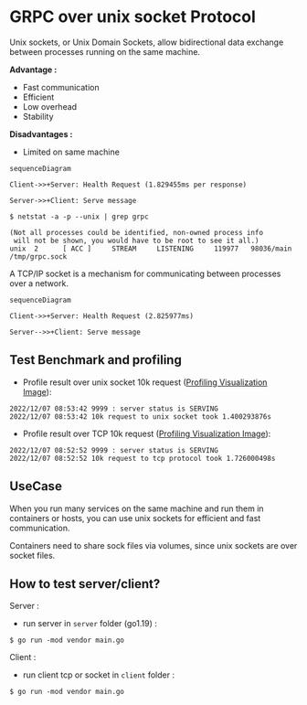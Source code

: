 # GRPC over unix socket Protocol

Unix sockets, or Unix Domain Sockets, allow bidirectional data exchange between processes running on the same machine.

**Advantage :** 
- Fast communication 
- Efficient
- Low overhead
- Stability

**Disadvantages :**
- Limited on same machine

```mermaid
sequenceDiagram

Client->>+Server: Health Request (1.829455ms per response)

Server->>+Client: Serve message
```

```shell
$ netstat -a -p --unix | grep grpc

(Not all processes could be identified, non-owned process info
 will not be shown, you would have to be root to see it all.)
unix  2      [ ACC ]     STREAM     LISTENING     119977   98036/main           /tmp/grpc.sock
```

A TCP/IP socket is a mechanism for communicating between processes over a network.

```mermaid
sequenceDiagram

Client->>+Server: Health Request (2.825977ms)

Server-->>+Client: Serve message
```


## Test Benchmark and profiling

- Profile result over unix socket 10k request ([Profiling Visualization Image](https://raw.githubusercontent.com/Ja7ad/grpc-unix-socket/master/client/socket/unix.svg)):

```shell
2022/12/07 08:53:42 9999 : server status is SERVING
2022/12/07 08:53:42 10k request to unix socket took 1.400293876s 
```

- Profile result over TCP 10k request ([Profiling Visualization Image](https://raw.githubusercontent.com/Ja7ad/grpc-unix-socket/master/client/tcp/tcp.svg)):

```shell
2022/12/07 08:52:52 9999 : server status is SERVING
2022/12/07 08:52:52 10k request to tcp protocol took 1.726000498s 
```

## UseCase

When you run many services on the same machine and run them in containers or hosts, you can use unix sockets for efficient and fast communication.

Containers need to share sock files via volumes, since unix sockets are over socket files.

## How to test server/client?

Server :
- run server in `server` folder (go1.19) :
```shell
$ go run -mod vendor main.go
```

Client :
- run client tcp or socket in `client` folder :
```shell
$ go run -mod vendor main.go
```
